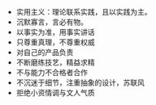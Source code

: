 - 实用主义：理论联系实践，且以实践为主。
- 沉默寡言，言必有物。
- 以事实为准，用事实讲话
- 只尊重真理，不尊重权威
- 对自己的产品负责
- 不断磨练技艺，精益求精
- 不与能力不合格者合作
- 不沉迷于细节，注重抽象的设计，苏联风
- 拒绝小资情调与文人气质